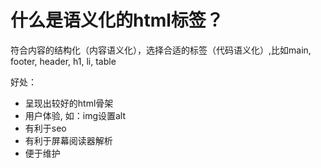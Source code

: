# 什么是语义化的html标签？

符合内容的结构化（内容语义化），选择合适的标签（代码语义化）,比如main, footer, header, h1, li, table

好处：
* 呈现出较好的html骨架
* 用户体验, 如：img设置alt
* 有利于seo
* 有利于屏幕阅读器解析
* 便于维护